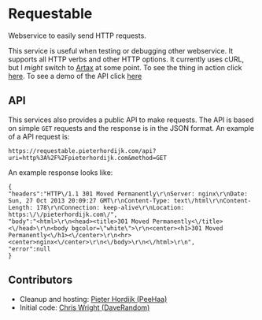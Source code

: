 Requestable
===========

Webservice to easily send HTTP requests.

This service is useful when testing or debugging other webservice. It supports all HTTP verbs and other HTTP options. It currently uses cURL, but I *might* switch to [Artax][artax] at some point. To see the thing in action click [here][demo]. To see a demo of the API click [here][api-demo]

API
---

This services also provides a public API to make requests. The API is based on simple `GET` requests and the response is in the JSON format. An example of a API request is:

    https://requestable.pieterhordijk.com/api?uri=http%3A%2F%2Fpieterhordijk.com&method=GET

An example response looks like:

    {
    "headers":"HTTP\/1.1 301 Moved Permanently\r\nServer: nginx\r\nDate: Sun, 27 Oct 2013 20:09:27 GMT\r\nContent-Type: text\/html\r\nContent-Length: 178\r\nConnection: keep-alive\r\nLocation: https:\/\/pieterhordijk.com\/",
    "body":"<html>\r\n<head><title>301 Moved Permanently<\/title><\/head>\r\n<body bgcolor=\"white\">\r\n<center><h1>301 Moved Permanently<\/h1><\/center>\r\n<hr><center>nginx<\/center>\r\n<\/body>\r\n<\/html>\r\n",
    "error":null
    }

Contributors
------------

- Cleanup and hosting: [Pieter Hordijk (PeeHaa)][peehaa]
- Initial code: [Chris Wright (DaveRandom)][daverandom]

[artax]: https://github.com/rdlowrey/Artax
[demo]: https://requestable.pieterhordijk.com
[api-demo]: https://requestable.pieterhordijk.com/api?uri=http%3A%2F%2Fpieterhordijk.com&method=GET
[peehaa]: https://github.com/PeeHaa
[daverandom]: https://github.com/DaveRandom
